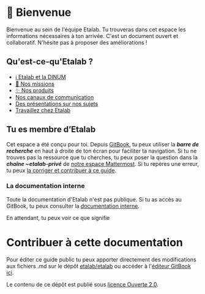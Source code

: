 # 👋 Bienvenue

Bienvenue au sein de l'équipe Etalab. Tu trouveras dans cet espace les informations nécessaires à ton arrivée. C'est un document ouvert et collaboratif. N'hésite pas à proposer des améliorations !

## Qu'est-ce-qu'Etalab ?

* [ℹ Etalab et la DINUM](quest-ce-quetalab/etalab-et-la-dinum.md)
* [🎯 Nos missions](quest-ce-quetalab/nos-missions.md)
* [✨ Nos produits](quest-ce-quetalab/nos-produits.md)
* [Nos canaux de communication](nos-canaux-de-communications.md)
* [Des présentations sur nos sujets](presentations.md)
* [Travaillez chez Etalab](travailler-chez-etalab/README.md)

## Tu es membre d’Etalab

Cet espace a été conçu pour toi.  Depuis [GitBook](https://app.gitbook.com/o/w6D6SnLwCXQaMMSzcTvp), tu peux utiliser la _**barre de recherche**_ en haut à droite de ton écran pour faciliter ta navigation. Si tu ne trouves pas la ressource que tu cherches, tu peux poser la question dans la _**chaîne \~etalab-privé**_ de [notre espace Mattermost](https://doc.incubateur.net/communaute/travailler-a-beta-gouv/jutilise-les-outils-de-la-communaute/mattermost). Si tu repères une erreur, tu peux [la corriger et contribuer à ce guide](https://doc.incubateur.net/communaute/travailler-a-beta-gouv/jutilise-les-outils-de-la-communaute/gitbook/comment-contribuer-a-cette-documentation).

### La documentation interne

Toute la documentation d'Etalab n'est pas publique.  Si tu as accès au GitBook, tu peux consulter la [documentation interne](https://app.gitbook.com/o/w6D6SnLwCXQaMMSzcTvp/s/c3N3DD6hY1nzzkLmWW5L).

En attendant, tu peux voir ce que signifie 

# Contribuer à cette documentation

Pour éditer ce guide public tu peux apporter directement des modifications aux fichiers .md sur le dépôt [etalab/etalab](https://github.com/etalab/etalab) ou accéder à l'[éditeur GitBook ici](https://app.gitbook.com/o/w6D6SnLwCXQaMMSzcTvp/s/Yg2K9MmDJO5GdDaq9N63).

Le contenu de ce dépôt est publié sous [licence Ouverte 2.0](licence.md).
